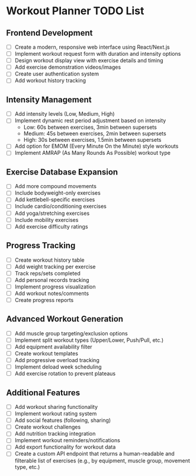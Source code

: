 # Workout Planner TODO List

## Frontend Development
- [ ] Create a modern, responsive web interface using React/Next.js
- [ ] Implement workout request form with duration and intensity options
- [ ] Design workout display view with exercise details and timing
- [ ] Add exercise demonstration videos/images
- [ ] Create user authentication system
- [ ] Add workout history tracking

## Intensity Management
- [ ] Add intensity levels (Low, Medium, High)
- [ ] Implement dynamic rest period adjustment based on intensity
  - Low: 60s between exercises, 3min between supersets
  - Medium: 45s between exercises, 2min between supersets
  - High: 30s between exercises, 1.5min between supersets
- [ ] Add option for EMOM (Every Minute On the Minute) style workouts
- [ ] Implement AMRAP (As Many Rounds As Possible) workout type

## Exercise Database Expansion
- [ ] Add more compound movements
- [ ] Include bodyweight-only exercises
- [ ] Add kettlebell-specific exercises
- [ ] Include cardio/conditioning exercises
- [ ] Add yoga/stretching exercises
- [ ] Include mobility exercises
- [ ] Add exercise difficulty ratings

## Progress Tracking
- [ ] Create workout history table
- [ ] Add weight tracking per exercise
- [ ] Track reps/sets completed
- [ ] Add personal records tracking
- [ ] Implement progress visualization
- [ ] Add workout notes/comments
- [ ] Create progress reports

## Advanced Workout Generation
- [ ] Add muscle group targeting/exclusion options
- [ ] Implement split workout types (Upper/Lower, Push/Pull, etc.)
- [ ] Add equipment availability filter
- [ ] Create workout templates
- [ ] Add progressive overload tracking
- [ ] Implement deload week scheduling
- [ ] Add exercise rotation to prevent plateaus

## Additional Features
- [ ] Add workout sharing functionality
- [ ] Implement workout rating system
- [ ] Add social features (following, sharing)
- [ ] Create workout challenges
- [ ] Add nutrition tracking integration
- [ ] Implement workout reminders/notifications
- [ ] Add export functionality for workout data
- [ ] Create a custom API endpoint that returns a human-readable and filterable list of exercises (e.g., by equipment, muscle group, movement type, etc.) 